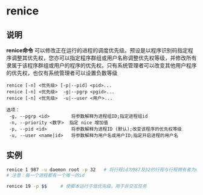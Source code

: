 # renice

## 说明

**renice命令** 可以修改正在运行的进程的调度优先级。预设是以程序识别码指定程序调整其优先权，您亦可以指定程序群组或用户名称调整优先权等级，并修改所有隶属于该程序群组或用户的程序的优先权。只有系统管理者可以改变其他用户程序的优先权，也仅有系统管理者可以设置负数等级



```info
renice [-n] <优先级> [-p|--pid] <pid>...
renice [-n] <优先级>  -g|--pgrp <pgid>...
renice [-n] <优先级>  -u|--user <用户>...

选项：
 -g, --pgrp <id>        将参数解释为进程组ID;指定进程组id
 -n, --priority <数字>  指定 nice 增加值
 -p, --pid <id>         将参数解释为进程ID (默认);改变该程序的优先权等级
 -u, --user <name|id>   将参数解释为用户名或用户ID;指定开启进程的用户名
```

## 实例

```bash
renice 1 987 -u daemon root -p 32   # 将行程id为987及32的行程与行程拥有者为daemon及root的优先序号码加1
# 注意：每一个进程都有一个唯一的id

renice 19 -p $$     # 使脚本运行于低优先级。用于非交互任务
```
